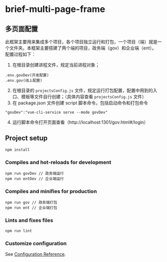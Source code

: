 # brief-multi-page-frame

## 多页面配置
此框架主要用来集成多个项目，各个项目独立运行和打包，一个项目（端）就是一个文件夹。本框架主要搭建了两个端的项目，政务端（gov）和企业端（ent）。
配置过程如下：
1. 在根目录创建进程文件，规定当前进程对象；
```
.env.govDev(开发配置)
.env.gov(线上配置)
```
2. 在根目录的 `projectsConfig.js` 文件，规定运行打包配置，配置中用到的入口、模板等文件自行创建；（具体内容查看 `projectsConfig.js` 文件）
3. 在 package.json 文件创建 script 脚本命令，包括启动命令和打包命令 
```
"govDev":"vue-cli-service serve --mode govDev"
```
4. 运行脚本命令打开页面查看（http://localhost:1301/gov.html#/login）

## Project setup
```
npm install
```

### Compiles and hot-reloads for development
```
npm run govDev // 政务端运行
npm run entDev // 企业端运行
```

### Compiles and minifies for production
```
npm run gov // 政务端打包
npm run ent // 企业端打包
```

### Lints and fixes files
```
npm run lint
```

### Customize configuration
See [Configuration Reference](https://cli.vuejs.org/config/).
